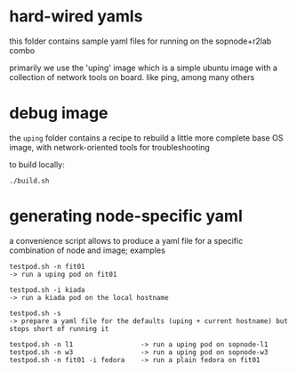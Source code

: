 # hard-wired yamls

this folder contains sample yaml files for running on the sopnode+r2lab combo

primarily we use the 'uping' image which is a simple ubuntu image with a
collection of network tools on board. like ping, among many others

# debug image

the `uping` folder contains a recipe to rebuild a little more complete
base OS image, with network-oriented tools for troubleshooting

to build locally:

```
./build.sh
```

# generating node-specific yaml

a convenience script allows to produce a yaml file for a specific combination of
node and image; examples

```
testpod.sh -n fit01
-> run a uping pod on fit01

testpod.sh -i kiada
-> run a kiada pod on the local hostname

testpod.sh -s
-> prepare a yaml file for the defaults (uping + current hostname) but stops short of running it

testpod.sh -n l1                 -> run a uping pod on sopnode-l1
testpod.sh -n w3                 -> run a uping pod on sopnode-w3
testpod.sh -n fit01 -i fedora    -> run a plain fedora on fit01
```
